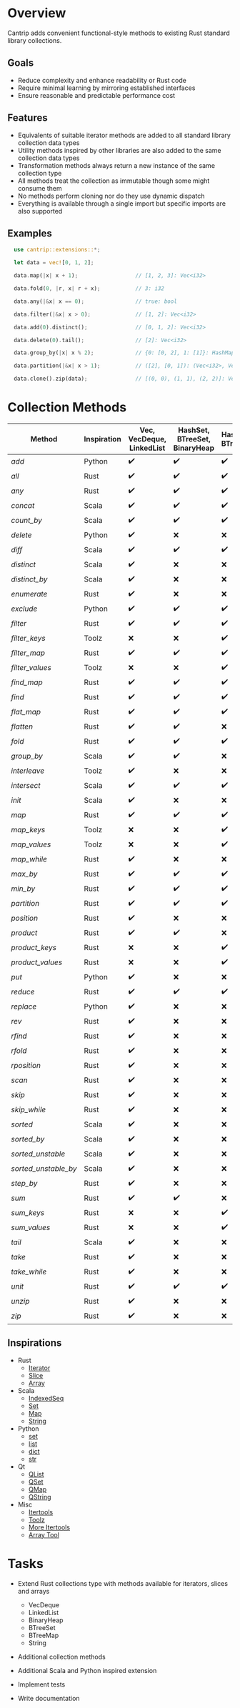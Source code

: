 # Overview

Cantrip adds convenient functional-style methods to existing Rust standard library collections.

## Goals

* Reduce complexity and enhance readability or Rust code
* Require minimal learning by mirroring established interfaces
* Ensure reasonable and predictable performance cost

## Features

* Equivalents of suitable iterator methods are added to all standard library collection data types
* Utility methods inspired by other libraries are also added to the same collection data types
* Transformation methods always return a new instance of the same collection type
* All methods treat the collection as immutable though some might consume them
* No methods perform cloning nor do they use dynamic dispatch
* Everything is available through a single import but specific imports are also supported

## Examples

```rust
  use cantrip::extensions::*;

  let data = vec![0, 1, 2];

  data.map(|x| x + 1);                  // [1, 2, 3]: Vec<i32>

  data.fold(0, |r, x| r + x);           // 3: i32

  data.any(|&x| x == 0);                // true: bool

  data.filter(|&x| x > 0);              // [1, 2]: Vec<i32>

  data.add(0).distinct();               // [0, 1, 2]: Vec<i32>

  data.delete(0).tail();                // [2]: Vec<i32>

  data.group_by(|x| x % 2);             // {0: [0, 2], 1: [1]}: HashMap<i32, Vec<i32>>

  data.partition(|&x| x > 1);           // ([2], [0, 1]): (Vec<i32>, Vec<i32>)

  data.clone().zip(data);               // [(0, 0), (1, 1), (2, 2)]: Vec<(i32, i32)>
```


# Collection Methods

| Method               | Inspiration | Vec, VecDeque, LinkedList | HashSet, BTreeSet, BinaryHeap | HashMap, BTreeMap  | Slice              |
|----------------------|-------------|---------------------------|-------------------------------|--------------------|--------------------|
| *add*                | Python      | :heavy_check_mark:        | :heavy_check_mark:            | :heavy_check_mark: | :x:                |
| *all*                | Rust        | :heavy_check_mark:        | :heavy_check_mark:            | :heavy_check_mark: | :heavy_check_mark: |
| *any*                | Rust        | :heavy_check_mark:        | :heavy_check_mark:            | :heavy_check_mark: | :heavy_check_mark: |
| *concat*             | Scala       | :heavy_check_mark:        | :heavy_check_mark:            | :heavy_check_mark: | :x:                |
| *count_by*           | Scala       | :heavy_check_mark:        | :heavy_check_mark:            | :heavy_check_mark: | :heavy_check_mark: |
| *delete*             | Python      | :heavy_check_mark:        | :x:                           | :x:                | :x:                |
| *diff*               | Scala       | :heavy_check_mark:        | :heavy_check_mark:            | :heavy_check_mark: | :x:                |
| *distinct*           | Scala       | :heavy_check_mark:        | :x:                           | :x:                | :x:                |
| *distinct_by*        | Scala       | :heavy_check_mark:        | :x:                           | :x:                | :x:                |
| *enumerate*          | Rust        | :heavy_check_mark:        | :x:                           | :x:                | :x:                |
| *exclude*            | Python      | :heavy_check_mark:        | :heavy_check_mark:            | :heavy_check_mark: | :x:                |
| *filter*             | Rust        | :heavy_check_mark:        | :heavy_check_mark:            | :heavy_check_mark: | :x:                |
| *filter_keys*        | Toolz       | :x:                       | :x:                           | :heavy_check_mark: | :x:                |
| *filter_map*         | Rust        | :heavy_check_mark:        | :heavy_check_mark:            | :heavy_check_mark: | :x:                |
| *filter_values*      | Toolz       | :x:                       | :x:                           | :heavy_check_mark: | :x:                |
| *find_map*           | Rust        | :heavy_check_mark:        | :heavy_check_mark:            | :heavy_check_mark: | :x:                |
| *find*               | Rust        | :heavy_check_mark:        | :heavy_check_mark:            | :heavy_check_mark: | :heavy_check_mark: |
| *flat_map*           | Rust        | :heavy_check_mark:        | :heavy_check_mark:            | :heavy_check_mark: | :x:                |
| *flatten*            | Rust        | :heavy_check_mark:        | :heavy_check_mark:            | :x:                | :x:                |
| *fold*               | Rust        | :heavy_check_mark:        | :heavy_check_mark:            | :heavy_check_mark: | :heavy_check_mark: |
| *group_by*           | Scala       | :heavy_check_mark:        | :heavy_check_mark:            | :x:                | :x:                |
| *interleave*         | Toolz       | :heavy_check_mark:        | :x:                           | :x:                | :x:                |
| *intersect*          | Scala       | :heavy_check_mark:        | :heavy_check_mark:            | :heavy_check_mark: | :x:                |
| *init*               | Scala       | :heavy_check_mark:        | :x:                           | :x:                | :heavy_check_mark: |
| *map*                | Rust        | :heavy_check_mark:        | :heavy_check_mark:            | :heavy_check_mark: | :x:                |
| *map_keys*           | Toolz       | :x:                       | :x:                           | :heavy_check_mark: | :x:                |
| *map_values*         | Toolz       | :x:                       | :x:                           | :heavy_check_mark: | :x:                |
| *map_while*          | Rust        | :heavy_check_mark:        | :x:                           | :x:                | :x:                |
| *max_by*             | Rust        | :heavy_check_mark:        | :heavy_check_mark:            | :heavy_check_mark: | :heavy_check_mark: |
| *min_by*             | Rust        | :heavy_check_mark:        | :heavy_check_mark:            | :heavy_check_mark: | :heavy_check_mark: |
| *partition*          | Rust        | :heavy_check_mark:        | :heavy_check_mark:            | :heavy_check_mark: | :x:                |
| *position*           | Rust        | :heavy_check_mark:        | :x:                           | :x:                | :heavy_check_mark: |
| *product*            | Rust        | :heavy_check_mark:        | :heavy_check_mark:            | :x:                | :x:                |
| *product_keys*       | Rust        | :x:                       | :x:                           | :heavy_check_mark: | :x:                |
| *product_values*     | Rust        | :x:                       | :x:                           | :heavy_check_mark: | :x:                |
| *put*                | Python      | :heavy_check_mark:        | :x:                           | :x:                | :x:                |
| *reduce*             | Rust        | :heavy_check_mark:        | :heavy_check_mark:            | :heavy_check_mark: | :heavy_check_mark: |
| *replace*            | Python      | :heavy_check_mark:        | :x:                           | :x:                | :x:                |
| *rev*                | Rust        | :heavy_check_mark:        | :x:                           | :x:                | :x:                |
| *rfind*              | Rust        | :heavy_check_mark:        | :x:                           | :x:                | :heavy_check_mark: |
| *rfold*              | Rust        | :heavy_check_mark:        | :x:                           | :x:                | :heavy_check_mark: |
| *rposition*          | Rust        | :heavy_check_mark:        | :x:                           | :x:                | :heavy_check_mark: |
| *scan*               | Rust        | :heavy_check_mark:        | :x:                           | :x:                | :x:                |
| *skip*               | Rust        | :heavy_check_mark:        | :x:                           | :x:                | :x:                |
| *skip_while*         | Rust        | :heavy_check_mark:        | :x:                           | :x:                | :heavy_check_mark: |
| *sorted*             | Scala       | :heavy_check_mark:        | :x:                           | :x:                | :x:                |
| *sorted_by*          | Scala       | :heavy_check_mark:        | :x:                           | :x:                | :x:                |
| *sorted_unstable*    | Scala       | :heavy_check_mark:        | :x:                           | :x:                | :x:                |
| *sorted_unstable_by* | Scala       | :heavy_check_mark:        | :x:                           | :x:                | :x:                |
| *step_by*            | Rust        | :heavy_check_mark:        | :x:                           | :x:                | :x:                |
| *sum*                | Rust        | :heavy_check_mark:        | :heavy_check_mark:            | :x:                | :x:                |
| *sum_keys*           | Rust        | :x:                       | :x:                           | :heavy_check_mark: | :x:                |
| *sum_values*         | Rust        | :x:                       | :x:                           | :heavy_check_mark: | :x:                |
| *tail*               | Scala       | :heavy_check_mark:        | :x:                           | :x:                | :heavy_check_mark: |
| *take*               | Rust        | :heavy_check_mark:        | :x:                           | :x:                | :x:                |
| *take_while*         | Rust        | :heavy_check_mark:        | :x:                           | :x:                | :heavy_check_mark: |
| *unit*               | Rust        | :heavy_check_mark:        | :heavy_check_mark:            | :heavy_check_mark: | :x:                |
| *unzip*              | Rust        | :heavy_check_mark:        | :x:                           | :x:                | :x:                |
| *zip*                | Rust        | :heavy_check_mark:        | :x:                           | :x:                | :x:                |


## Inspirations

- Rust
  - [Iterator](https://doc.rust-lang.org/std/iter/trait.Iterator.html)
  - [Slice](https://doc.rust-lang.org/std/primitive.slice.html)
  - [Array](https://doc.rust-lang.org/std/primitive.array.html)
- Scala
  - [IndexedSeq](https://www.scala-lang.org/api/3.3.1/scala/collection/immutable/IndexedSeq.html)
  - [Set](https://www.scala-lang.org/api/3.3.1/scala/collection/immutable/Set.html)
  - [Map](https://www.scala-lang.org/api/3.3.1/scala/collection/immutable/Map.html)
  - [String](https://www.scala-lang.org/api/3.3.1/scala/collection/StringOps.html)
- Python
  - [set](https://python-reference.readthedocs.io/en/latest/docs/sets/index.html)
  - [list](https://python-reference.readthedocs.io/en/latest/docs/list/index.html)
  - [dict](https://python-reference.readthedocs.io/en/latest/docs/dict/index.html)
  - [str](https://python-reference.readthedocs.io/en/latest/docs/str/index.html)
- Qt
  - [QList](https://doc.qt.io/qt-6/qlist.html)
  - [QSet](https://doc.qt.io/qt-6/qset.html)
  - [QMap](https://doc.qt.io/qt-6/qmap.html)
  - [QString](https://doc.qt.io/qt-6/qstring.htm)
- Misc
  - [Itertools](https://docs.rs/itertools/latest/itertools/index.html)
  - [Toolz](https://toolz.readthedocs.io/en/latest/api.html)
  - [More Itertools](https://more-itertools.readthedocs.io/en/stable/api.html)
  - [Array Tool](https://github.com/danielpclark/array_tool/tree/master)

# Tasks

- Extend Rust collections type with methods available for iterators, slices and arrays
  - VecDeque
  - LinkedList
  - BinaryHeap
  - BTreeSet
  - BTreeMap
  - String

- Additional collection methods

- Additional Scala and Python inspired extension

- Implement tests

- Write documentation
